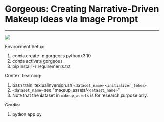 # Gorgeous: Creating Narrative-Driven Makeup Ideas via Image Prompt 

---

![](docs/assets/teaser.png)

Environment Setup:
1. conda create -n gorgeous python=3.10
2. conda activate gorgeous
3. pip install -r requirements.txt

Context Learning:
1. bash train_textualinversion.sh `<dataset_name>` `<initializer_token>`
2. `<dataset_name>` see "makeup_assets/`<dataset_name>`"
3. Note that the dataset in `makeup_assets` is for research purpose only.

Gradio:
1. python app.py
